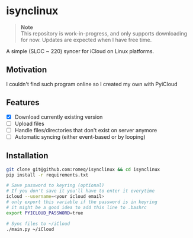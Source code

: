 # isynclinux

> **Note**  
> This repository is work-in-progress, and only supports downloading for now.
> Updates are expected when I have free time.


A simple (SLOC ~ 220) syncer for iCloud on Linux platforms.


## Motivation

I couldn't find such program online so I created my own with PyiCloud

## Features
- [x] Download currently existing version
- [ ] Upload files
- [ ] Handle files/directories that don't exist on server anymore
- [ ] Automatic syncing (either event-based or by looping)

## Installation

```sh
git clone git@github.com:romeq/isynclinux && cd isynclinux
pip install -r requirements.txt

# Save password to keyring (optional)
# If you don't save it you'll have to enter it everytime
icloud --username=<your icloud email>
# only export this variable if the password is in keyring
# it might be a good idea to add this line to .bashrc
export PYICLOUD_PASSWORD=true 

# Sync files to ~/iCloud
./main.py ~/iCloud 
```
